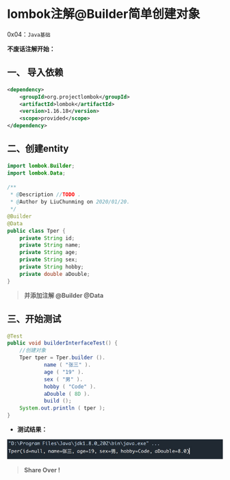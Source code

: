 # lombok注解@Builder简单创建对象

0x04：`Java基础`

<!-- more -->

**不废话注解开始：**

## **一、 导入依赖**

``` xml
<dependency>
	<groupId>org.projectlombok</groupId>
	<artifactId>lombok</artifactId>
	<version>1.16.18</version>
	<scope>provided</scope>
</dependency>
```

## **二、创建entity**

```java
import lombok.Builder;
import lombok.Data;

/**
 * @Description //TODO .
 * @Author by LiuChunming on 2020/01/20.
 */
@Builder
@Data
public class Tper {
    private String id;
    private String name;
    private String age;
    private String sex;
    private String hobby;
    private double aDouble;
}
```

> **并添加注解 @Builder @Data**

## **三、开始测试**

```java
@Test
public void builderInterfaceTest() {
    //创建对象
    Tper tper = Tper.builder ().
            name ( "张三" ).
            age ( "19" ).
            sex ( "男" ).
            hobby ( "Code" ).
            aDouble ( 8D ).
            build ();
    System.out.println ( tper );
}
```

- **测试结果：**

​![测试结果](post-images\1579484887683.jpg)

> **Share Over !**